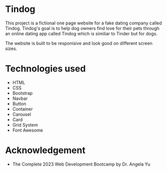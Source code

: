 # Tindog 
This project is a fictional one page website for a fake dating company called Tindog. Tindog's goal is to help dog owners find love for their pets through an online dating app called Tindog which is similiar to Tinder but for dogs.

The website is built to be responisive and look good on different screen sizes. 

# Technologies used
* HTML
* CSS
* Bootstrap
 * Navbar
 * Button
 * Container
 * Carousel
 * Card
 * Grid System
* Font Awesome

# Acknowledgement
* The Complete 2023 Web Development Bootcamp by Dr. Angela Yu

